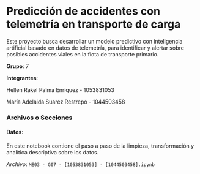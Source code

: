 # Predicción de accidentes con telemetría en transporte de carga

Este proyecto busca desarrollar un modelo predictivo con inteligencia artificial basado en datos de telemetría, para identificar y alertar sobre posibles accidentes viales en la flota de transporte primario.

**Grupo**: 7

**Integrantes**:

Hellen Rakel Palma Enriquez - 1053831053

María Adelaida Suarez Restrepo - 1044503458

### Archivos o Secciones

#### Datos:

En este notebook contiene el paso a paso de la limpieza, transformación y analítica descriptiva sobre los datos.

_Archivo_: `ME03 - G07 - [1053831053] - [1044503458].ipynb`
